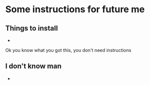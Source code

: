 # Some instructions for future me

## Things to install
-
Ok you know what you got this, you don't need instructions


## I don't know man
-
